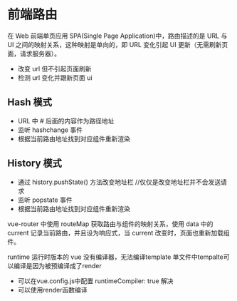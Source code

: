 # 前端路由
在 Web 前端单页应用 SPA(Single Page Application)中，路由描述的是 URL 与 UI 之间的映射关系，这种映射是单向的，即 URL 变化引起 UI 更新（无需刷新页面，请求服务器）。
- 改变 url 但不引起页面刷新
- 检测 url 变化并跟新页面 ui

## Hash 模式 
- URL 中 # 后面的内容作为路径地址
- 监听 hashchange 事件
- 根据当前路由地址找到对应组件重新渲染

## History 模式
- 通过 history.pushState() 方法改变地址栏 //仅仅是改变地址栏并不会发送请求
- 监听 popstate 事件
- 根据当前路由地址找到对应组件重新渲染

vue-router 中使用 routeMap 获取路由与组件的映射关系，使用 data 中的 current 记录当前路由，并且设为响应式，当 current 改变时，页面也重新加载组件。


runtime 运行时版本的 vue 没有编译器，无法编译template
单文件中tempalte可以编译是因为被预编译成了render
- 可以在vue.config.js中配置 runtimeCompiler: true 解决
- 可以使用render函数编译